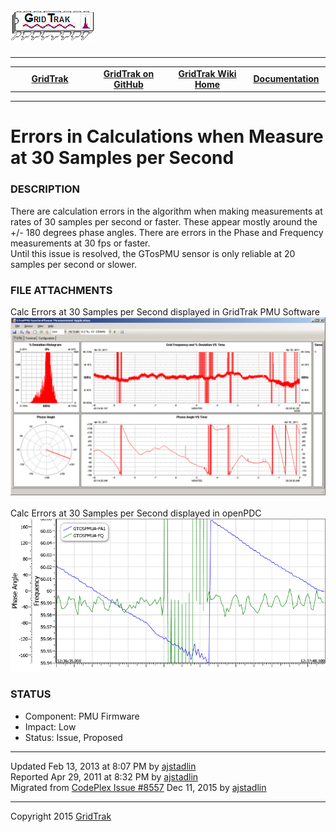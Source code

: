 <html lang="en">
<body>
<!--HtmlToGmd.Body-->
<div id="NavigationMenu">
<h1><a href="https://github.com/ajstadlin/GridTrak/blob/master/Documentation/wiki/GridTrak_Home.md">
<img src="https://github.com/ajstadlin/GridTrak/blob/master/Documentation/wiki/GridTrak_Logo.png" alt="Open Source SynchroPhasor PMU" /></a></h1>
<hr />
<table style="width: 100%; border-collapse: collapse; border: 0px solid gray;">
<tr>
<td style="width: 25%; text-align:center;"><b><a href="http://www.gridtrak.com">GridTrak</a></b></td>
<td style="width: 25%; text-align:center;"><b><a href="https://github.com/ajstadlin/GridTrak">GridTrak on GitHub</a></b></td>
<td style="width: 25%; text-align:center;"><b><a href="https://github.com/ajstadlin/GridTrak/blob/master/Documentation/wiki/GridTrak_Home.md">GridTrak Wiki Home</a></b></td>
<td style="width: 25%; text-align:center;"><b><a href="https://github.com/ajstadlin/GridTrak/blob/master/Documentation/wiki/GridTrak_Documentation_Home.md">Documentation</a></b></td>
</tr>
</table>
</div>
<hr />
<!--/HtmlToGmd.Body-->
<div class="WikiContent">
<h1>Errors in Calculations when Measure at 30 Samples per Second</h1>
<h3>DESCRIPTION</h3>
There are calculation errors in the algorithm when making measurements at rates of 30 samples per second or faster. These appear mostly around the +/- 180 degrees phase angles. There are errors in the Phase and Frequency measurements at 30 fps or faster.<br />  
Until this issue is resolved, the GTosPMU sensor is only reliable at 20 samples per second or slower.
<h3>FILE ATTACHMENTS</h3>
Calc Errors at 30 Samples per Second displayed in GridTrak PMU Software<br />
<img src="https://github.com/ajstadlin/GridTrak/blob/master/Documentation/wiki/issues/CalcErrors_30sps_Test_09.png" alt="CalcErrors_30sps_Test_09.png" /><br />
&nbsp;<br />
Calc Errors at 30 Samples per Second displayed in openPDC<br />
<img src="https://github.com/ajstadlin/GridTrak/blob/master/Documentation/wiki/issues/CalcErrors_30sps_OpenPDC.png" alt="CalcErrors_30sps_OpenPDC.png" /><br />
<h3>STATUS</h3>
<ul>
<li>Component:  PMU Firmware</li>
<li>Impact:  Low</li>
<li>Status:  Issue, Proposed</li>
</ul>
</div>
<hr />
<div class="footer">
Updated Feb 13, 2013 at 8:07 PM by <a href="https://github.com/ajstadlin/GridTrak/blob/master/Documentation/wiki/Contributors/ajstadlin.md">ajstadlin</a><br />
Reported Apr 29, 2011 at 8:32 PM by <a href="https://github.com/ajstadlin/GridTrak/blob/master/Documentation/wiki/Contributors/ajstadlin.md">ajstadlin</a><br />
<!--HtmlToGmd.Migration-->Migrated from <a href="http://gridtrak.codeplex.com/workitem/8557">CodePlex Issue #8557</a> Dec 11, 2015 by <a href="https://github.com/ajstadlin/GridTrak/blob/master/Documentation/wiki/Contributors/ajstadlin.md">ajstadlin</a><!--/HtmlToGmd.Migration-->
</div>
<!--HtmlToGmd.Foot-->
<div id="copyright">
<hr />
Copyright 2015 <a href="http://www.gridtrak.com">GridTrak</a>
</div>
<!--/HtmlToGmd.Foot-->
</body>
</html>

